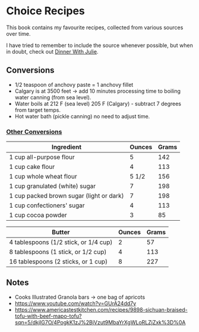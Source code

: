 # Choice Recipes

This book contains my favourite recipes, collected from various sources over time.

I have tried to remember to include the source whenever possible, but when in doubt, check out [Dinner With Julie](http://www.dinnerwithjulie.com).

## Conversions
* 1/2 teaspoon of anchovy paste = 1 anchovy fillet
* Calgary is at 3500 feet -> add 10 minutes processing time to boiling water canning (from sea level).
* Water boils at 212 F (sea level) 205 F (Calgary) - subtract 7 degrees from target temps.
* Hot water bath (pickle canning) no need to adjust time.

### [Other Conversions](https://www.cooksillustrated.com/how_tos/5490-baking-conversion-chart)

| Ingredient                               | Ounces | Grams |
|------------------------------------------|--------|-------|
| 1 cup all-purpose flour                  | 5      | 142   |
| 1 cup cake flour                         | 4      | 113   |
| 1 cup whole wheat flour                  | 5 1/2  | 156   |
| 1 cup granulated (white) sugar           | 7      | 198   |
| 1 cup packed brown sugar (light or dark) | 7      | 198   |
| 1 cup confectioners' sugar               | 4      | 113   |
| 1 cup cocoa powder                       | 3      | 85    |

| Butter                                | Ounces | Grams |
|---------------------------------------|--------|-------|
| 4 tablespoons (1/2 stick, or 1/4 cup) | 2      | 57    |
| 8 tablespoons (1 stick, or 1/2 cup)   | 4      | 113   |
| 16 tablespoons (2 sticks, or 1 cup)   | 8      | 227   |

## Notes
* Cooks Illustrated Granola bars -> one bag of apricots
* https://www.youtube.com/watch?v=GUrA24dd7y
* https://www.americastestkitchen.com/recipes/9898-sichuan-braised-tofu-with-beef-mapo-tofu?sqn=5/dkjIG7O/4PogkK1zJ%2BjVzut9MbaYrXgWLoRLZjZxk%3D%0A
